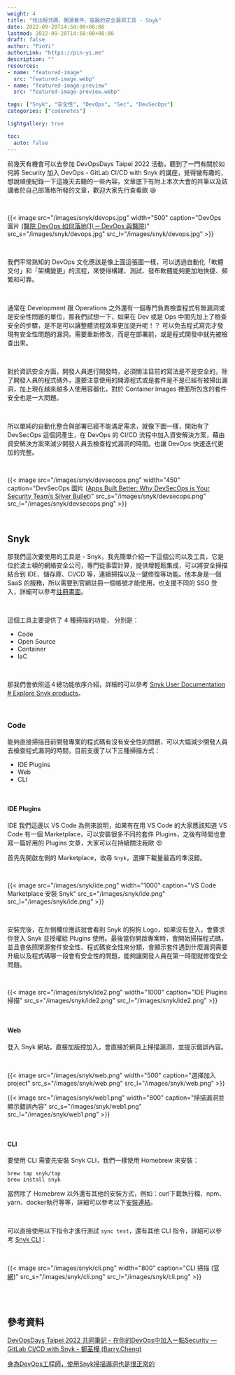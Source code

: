 ```yaml
---
weight: 4
title: "找出程式碼、開源套件、容器的安全漏洞工具 - Snyk"
date: 2022-09-20T14:58:00+08:00
lastmod: 2022-09-20T14:58:00+08:00
draft: false
author: "PinYi"
authorLink: "https://pin-yi.me"
description: ""
resources:
- name: "featured-image"
  src: "featured-image.webp"
- name: "featured-image-preview"
  src: "featured-image-preview.webp"

tags: ["Snyk", "安全性", "DevOps", "Sec", "DevSecOps"]
categories: ["codenotes"]

lightgallery: true

toc:
  auto: false
---
```


前幾天有機會可以去參加 DevOpsDays Taipei 2022 活動，聽到了一門有關於如何將 Security 加入 DevOps - GitLab CI/CD with Snyk 的講座，覺得蠻有趣的，想說順便紀錄一下這幾天去聽的一些內容，文章底下有附上本次大會的共筆以及該講者於自己部落格所發的文章，歡迎大家先行查看歐 😆

<br>

{{< image src="/images/snyk/devops.jpg"  width="500" caption="DevOps 圖片 [(醫院 DevOps 如何落地(1) ─ DevOps 與醫院](https://www.cio.com.tw/how-hospital-devops-landed-1-devops-and-hospitals/))" src_s="/images/snyk/devops.jpg" src_l="/images/snyk/devops.jpg" >}}

<br>

我們平常熟知的 DevOps 文化應該是像上面這張圖一樣，可以透過自動化「軟體交付」和「架構變更」的流程，來使得構建、測試、發布軟體能夠更加地快捷、頻繁和可靠。

<br>

通常在 Development 跟 Operations 之外還有一個專門負責檢查程式有無漏洞或是安全性問題的單位，那我們試想一下，如果在 Dev 或是 Ops 中間先加上了檢查安全的步驟，是不是可以讓整體流程效率更加提升呢！？ 可以免去程式寫完才發現有安全性問題的漏洞，需要重新修改，而是在部署前，或是程式開發中就先被檢查出來。

<br>

對於資訊安全方面，開發人員進行開發時，必須關注目前的寫法是不是安全的，除了開發人員的程式碼外，還要注意使用的開源程式或是套件是不是已經有被掃出漏洞，加上現在越來越多人使用容器化，對於 Container Images 裡面所包含的套件安全也是一大問題。

<br>

所以單純的自動化整合與部署已經不能滿足需求，就像下圖一樣，開始有了 DevSecOps 這個詞產生，在 DevOps 的 CI/CD 流程中加入資安解決方案，藉由資安解決方案來減少開發人員去檢查程式漏洞的時間。也讓 DevOps 快速迭代更加的完整。


<br>

{{< image src="/images/snyk/devsecops.png"  width="450" caption="DevSecOps 圖片 ([Apps Built Better: Why DevSecOps is Your Security Team’s Silver Bullet](https://threatpost.com/apps-built-better-devsecops-security-silver-bullet/167793/))" src_s="/images/snyk/devsecops.png" src_l="/images/snyk/devsecops.png" >}}

<br>

## Snyk

那我們這次要使用的工具是 - Snyk，我先簡單介紹一下這個公司以及工具，它是位於波士頓的網絡安全公司，專門從事雲計算，提供增輕鬆集成，可以將安全掃描結合到 IDE、儲存庫、CI/CD 等，連續掃描以及一鍵修復等功能。他本身是一個 SaaS 的服務，所以需要到官網註冊一個帳號才能使用，也支援不同的 SSO 登入，詳細可以參考[註冊畫面](https://app.snyk.io/login?cta=sign-up&loc=nav&page=homepage)。

<br>

這個工具主要提供了 4 種掃描的功能， 分別是：
*  Code
* Open Source
* Container
* IaC

<br>

那我們會依照這４總功能依序介紹，詳細的可以參考 [Snyk User Documentation # Explore Snyk products](https://docs.snyk.io/#explore-snyk-products)。

<br>

### Code 

能夠直接掃描目前開發專案的程式碼有沒有安全性的問題，可以大幅減少開發人員去檢查程式漏洞的時間，目前支援了以下三種掃描方式：
* IDE Plugins
* Web
* CLI

<br>

#### IDE Plugins

IDE 我們這邊以 VS Code 為例來說明，如果有在用 VS Code 的大家應該知道 VS Code 有一個 Marketplace，可以安裝很多不同的套件 Plugins，之後有時間也會寫一篇好用的 Plugins 文章，大家可以在持續關注我歐 😍

首先先開啟左側的 Marketplace，收尋 `Snyk`，選擇下載量最高的準沒錯。

<br>

{{< image src="/images/snyk/ide.png"  width="1000" caption="VS Code Marketplace 安裝 Snyk" src_s="/images/snyk/ide.png" src_l="/images/snyk/ide.png" >}}

<br>

安裝完後，在左側欄位應該就會看到 Snyk 的狗狗 Logo，如果沒有登入，會要求你登入 Snyk 並授權給 Plugins 使用。最後當你開啟專案時，會開始掃描程式碼，並且會依照開源套件安全性、程式碼安全性來分類，會顯示套件遇到什麼漏洞需要升級以及程式碼哪一段會有安全性的問題，能夠讓開發人員在第一時間就修復安全問題。

<br>

{{< image src="/images/snyk/ide2.png"  width="1000" caption="IDE Plugins 掃描" src_s="/images/snyk/ide2.png" src_l="/images/snyk/ide2.png" >}}

<br>

#### Web 

登入 Snyk 網站，直接加版控加入，會直接於網頁上掃描漏洞，並提示錯誤內容。

<br>

{{< image src="/images/snyk/web.png"  width="500" caption="選擇加入 project" src_s="/images/snyk/web.png" src_l="/images/snyk/web.png" >}}

{{< image src="/images/snyk/web1.png"  width="800" caption="掃描漏洞並顯示錯誤內容" src_s="/images/snyk/web1.png" src_l="/images/snyk/web1.png" >}}

<br>

#### CLI

要使用 CLI 需要先安裝 Snyk CLI，我們一樣使用 Homebrew 來安裝：

```
brew tap snyk/tap
brew install snyk
```

當然除了 Homebrew 以外還有其他的安裝方式，例如：curl下載執行檔、npm、yarn、docker執行等等，詳細可以參考以下[安裝連結](https://docs.snyk.io/snyk-cli/install-the-snyk-cli)。

<br>

可以直接使用以下指令才進行測試 `sync test`，還有其他 CLI 指令，詳細可以參考 [Snyk CLI](https://docs.snyk.io/snyk-cli)：

<br>

{{< image src="/images/snyk/cli.png"  width="800" caption="CLI 掃描 ([官網](https://docs.snyk.io/snyk-cli))" src_s="/images/snyk/cli.png" src_l="/images/snyk/cli.png" >}}

<br>


<br>


## 參考資料

[DevOpsDays Taipei 2022 共同筆記 - 在你的DevOps中加入一點Security — GitLab CI/CD with Snyk - 鄭荃樺 (Barry.Cheng)
](https://hackmd.io/@DevOpsDay/2022/%2F%40DevOpsDay%2FHkm1iY6xi)

[身為DevOps工程師，使用Snyk掃描漏洞也是很正常的](https://barry-cheng.medium.com/%E8%BA%AB%E7%82%BAdevops%E5%B7%A5%E7%A8%8B%E5%B8%AB-%E4%BD%BF%E7%94%A8snyk%E6%8E%83%E6%8F%8F%E6%BC%8F%E6%B4%9E%E4%B9%9F%E6%98%AF%E5%BE%88%E6%AD%A3%E5%B8%B8%E7%9A%84-d7d8f2ad2304)
